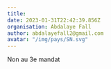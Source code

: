 ```yaml
---
title: 
date: 2023-01-31T22:42:39.856Z
organisation: Abdalaye Fall
author: abdalayefall2@gmail.com
avatar: "/img/pays/SN.svg"
---
```


Non au 3e mandat